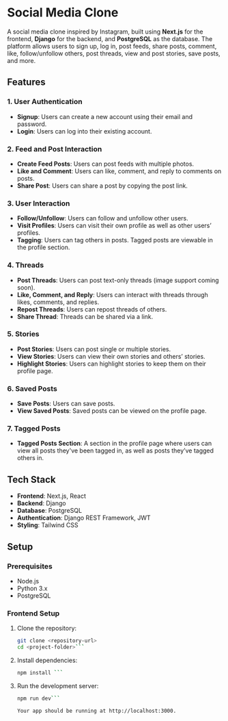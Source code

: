 # Social Media Clone

A social media clone inspired by Instagram, built using **Next.js** for the frontend, **Django** for the backend, and **PostgreSQL** as the database. The platform allows users to sign up, log in, post feeds, share posts, comment, like, follow/unfollow others, post threads, view and post stories, save posts, and more.

## Features

### 1. User Authentication
- **Signup**: Users can create a new account using their email and password.
- **Login**: Users can log into their existing account.

### 2. Feed and Post Interaction
- **Create Feed Posts**: Users can post feeds with multiple photos.
- **Like and Comment**: Users can like, comment, and reply to comments on posts.
- **Share Post**: Users can share a post by copying the post link.
  
### 3. User Interaction
- **Follow/Unfollow**: Users can follow and unfollow other users.
- **Visit Profiles**: Users can visit their own profile as well as other users’ profiles.
- **Tagging**: Users can tag others in posts. Tagged posts are viewable in the profile section.

### 4. Threads
- **Post Threads**: Users can post text-only threads (image support coming soon).
- **Like, Comment, and Reply**: Users can interact with threads through likes, comments, and replies.
- **Repost Threads**: Users can repost threads of others.
- **Share Thread**: Threads can be shared via a link.

### 5. Stories
- **Post Stories**: Users can post single or multiple stories.
- **View Stories**: Users can view their own stories and others’ stories.
- **Highlight Stories**: Users can highlight stories to keep them on their profile page.

### 6. Saved Posts
- **Save Posts**: Users can save posts.
- **View Saved Posts**: Saved posts can be viewed on the profile page.

### 7. Tagged Posts
- **Tagged Posts Section**: A section in the profile page where users can view all posts they've been tagged in, as well as posts they’ve tagged others in.

## Tech Stack

- **Frontend**: Next.js, React
- **Backend**: Django
- **Database**: PostgreSQL
- **Authentication**: Django REST Framework, JWT
- **Styling**: Tailwind CSS

## Setup

### Prerequisites
- Node.js
- Python 3.x
- PostgreSQL

### Frontend Setup

1. Clone the repository:
   ```bash
   git clone <repository-url>
   cd <project-folder>```
2. Install dependencies:
   ```bash
   npm install ```
3. Run the development server:
   ```bash
   npm run dev```

   Your app should be running at http://localhost:3000.
